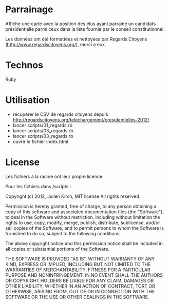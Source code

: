 # Parrainage

Affiche une carte avec la position des élus ayant parrainé un candidats présidentielle parmi ceux dans la liste fournie par le conseil constitutionnel.

Les données ont été formattées et nettoyées par Regards Citoyens (http://www.regardscitoyens.org/), merci à eux.

# Technos

Ruby

# Utilisation

- récupérer le CSV de regards citoyens depuis http://regardscitoyens.org/telechargement/presidentielles-2012/
- lancer scripts/01_regards.rb
- lancer scripts/03_regards.rb
- lancer scripts/03_regards.rb
- ouvrir le fichier index.html

# License

Les fichiers à la racine ont leur propre licence:

Pour les fichiers dans /scripts :

Copyright (c) 2012, Julien Kirch, MIT license
All rights reserved.

Permission is hereby granted, free of charge, to any person obtaining a copy of this software and associated documentation
 files (the "Software"), to deal in the Software without restriction, including without limitation the rights to use,
 copy, modify, merge, publish, distribute, sublicense, and/or sell copies of the Software, and to permit persons to whom
  the Software is furnished to do so, subject to the following conditions:

The above copyright notice and this permission notice shall be included in all copies or substantial portions of the Software.

THE SOFTWARE IS PROVIDED "AS IS", WITHOUT WARRANTY OF ANY KIND, EXPRESS OR IMPLIED, INCLUDING BUT NOT LIMITED TO THE
WARRANTIES OF MERCHANTABILITY, FITNESS FOR A PARTICULAR PURPOSE AND NONINFRINGEMENT. IN NO EVENT SHALL THE AUTHORS OR
COPYRIGHT HOLDERS BE LIABLE FOR ANY CLAIM, DAMAGES OR OTHER LIABILITY, WHETHER IN AN ACTION OF CONTRACT, TORT OR OTHERWISE,
ARISING FROM, OUT OF OR IN CONNECTION WITH THE SOFTWARE OR THE USE OR OTHER DEALINGS IN THE SOFTWARE.
